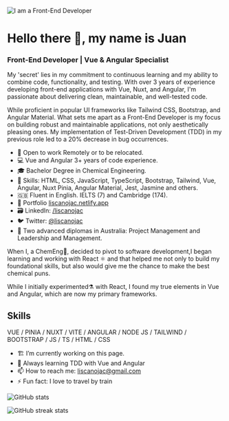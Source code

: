 ![I am a Front-End Developer](https://github.com/liscanojac/liscanojac/blob/main/github_banner.png)

# Hello there 👋, my name is Juan

### Front-End Developer | Vue & Angular Specialist

My 'secret' lies in my commitment to continuous learning and my ability to combine code, functionality, and testing. With over 3 years of experience developing front-end applications with Vue, Nuxt, and Angular, I'm passionate about delivering clean, maintainable, and well-tested code.

While proficient in popular UI frameworks like Tailwind CSS, Bootstrap, and Angular Material. What sets me apart as a Front-End Developer is my focus on building robust and maintainable applications, not only aesthetically pleasing ones. My implementation of Test-Driven Development (TDD) in my previous role led to a 20% decrease in bug occurrences.

- :electric_plug: Open to work Remotely or to be relocated.
- :computer: Vue and Angular 3+ years of code experience.
- :mortar_board: Bachelor Degree in Chemical Engineering.
- :muscle: Skills: HTML, CSS, JavaScript, TypeScript, Bootstrap, Tailwind, Vue, Angular, Nuxt Pinia, Angular Material, Jest, Jasmine and others.
- :gb: Fluent in English. IELTS (7) and Cambridge (174).
- :briefcase: Portfolio [liscanojac.netlify.app](https://liscanojac.netlify.app/)
- :card_file_box: LinkedIn: [/liscanojac](https://www.linkedin.com/in/liscanojac/)
- :bird: Twitter: [@liscanojac](https://twitter.com/liscanojac)
- :koala: Two advanced diplomas in Australia: Project Management and Leadership and Management.

When I, a ChemEng🥼, decided to pivot to software development,I began learning and working with React :atom_symbol: and that helped me not only to build my foundational skills, but also would give me the chance to make the best chemical puns.

While I initially experimented⚗️ with React, I found my true elements in Vue and Angular, which are now my primary frameworks.

## Skills

VUE / PINIA / NUXT / VITE / ANGULAR / NODE JS / TAILWIND / BOOTSTRAP / JS / TS / HTML / CSS

- 🏗️ I’m currently working on this page.
- 🌱 Always learning TDD with Vue and Angular
- 📫 How to reach me: liscanojac@gmail.com
- ⚡ Fun fact: I love to travel by train

![GitHub stats](https://github-readme-stats.vercel.app/api?username=liscanojac&show_icons=true)

![GitHub streak stats](https://github-readme-streak-stats.herokuapp.com/?user=liscanojac)
